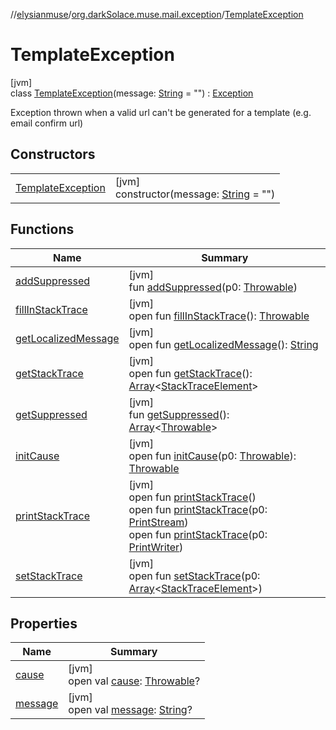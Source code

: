 //[elysianmuse](../../../index.md)/[org.darkSolace.muse.mail.exception](../index.md)/[TemplateException](index.md)

# TemplateException

[jvm]\
class [TemplateException](index.md)(message: [String](https://kotlinlang.org/api/latest/jvm/stdlib/kotlin/-string/index.html) = &quot;&quot;) : [Exception](https://docs.oracle.com/javase/8/docs/api/java/lang/Exception.html)

Exception thrown when a valid url can't be generated for a template (e.g. email confirm url)

## Constructors

| | |
|---|---|
| [TemplateException](-template-exception.md) | [jvm]<br>constructor(message: [String](https://kotlinlang.org/api/latest/jvm/stdlib/kotlin/-string/index.html) = &quot;&quot;) |

## Functions

| Name | Summary |
|---|---|
| [addSuppressed](../../org.darkSolace.muse.security.exception/-e-mail-not-validated-exception/index.md#282858770%2FFunctions%2F-1216412040) | [jvm]<br>fun [addSuppressed](../../org.darkSolace.muse.security.exception/-e-mail-not-validated-exception/index.md#282858770%2FFunctions%2F-1216412040)(p0: [Throwable](https://kotlinlang.org/api/latest/jvm/stdlib/kotlin/-throwable/index.html)) |
| [fillInStackTrace](../../org.darkSolace.muse.security.exception/-e-mail-not-validated-exception/index.md#-1102069925%2FFunctions%2F-1216412040) | [jvm]<br>open fun [fillInStackTrace](../../org.darkSolace.muse.security.exception/-e-mail-not-validated-exception/index.md#-1102069925%2FFunctions%2F-1216412040)(): [Throwable](https://kotlinlang.org/api/latest/jvm/stdlib/kotlin/-throwable/index.html) |
| [getLocalizedMessage](../../org.darkSolace.muse.security.exception/-e-mail-not-validated-exception/index.md#1043865560%2FFunctions%2F-1216412040) | [jvm]<br>open fun [getLocalizedMessage](../../org.darkSolace.muse.security.exception/-e-mail-not-validated-exception/index.md#1043865560%2FFunctions%2F-1216412040)(): [String](https://kotlinlang.org/api/latest/jvm/stdlib/kotlin/-string/index.html) |
| [getStackTrace](../../org.darkSolace.muse.security.exception/-e-mail-not-validated-exception/index.md#2050903719%2FFunctions%2F-1216412040) | [jvm]<br>open fun [getStackTrace](../../org.darkSolace.muse.security.exception/-e-mail-not-validated-exception/index.md#2050903719%2FFunctions%2F-1216412040)(): [Array](https://kotlinlang.org/api/latest/jvm/stdlib/kotlin/-array/index.html)&lt;[StackTraceElement](https://docs.oracle.com/javase/8/docs/api/java/lang/StackTraceElement.html)&gt; |
| [getSuppressed](../../org.darkSolace.muse.security.exception/-e-mail-not-validated-exception/index.md#672492560%2FFunctions%2F-1216412040) | [jvm]<br>fun [getSuppressed](../../org.darkSolace.muse.security.exception/-e-mail-not-validated-exception/index.md#672492560%2FFunctions%2F-1216412040)(): [Array](https://kotlinlang.org/api/latest/jvm/stdlib/kotlin/-array/index.html)&lt;[Throwable](https://kotlinlang.org/api/latest/jvm/stdlib/kotlin/-throwable/index.html)&gt; |
| [initCause](../../org.darkSolace.muse.security.exception/-e-mail-not-validated-exception/index.md#-418225042%2FFunctions%2F-1216412040) | [jvm]<br>open fun [initCause](../../org.darkSolace.muse.security.exception/-e-mail-not-validated-exception/index.md#-418225042%2FFunctions%2F-1216412040)(p0: [Throwable](https://kotlinlang.org/api/latest/jvm/stdlib/kotlin/-throwable/index.html)): [Throwable](https://kotlinlang.org/api/latest/jvm/stdlib/kotlin/-throwable/index.html) |
| [printStackTrace](../../org.darkSolace.muse.security.exception/-e-mail-not-validated-exception/index.md#-1769529168%2FFunctions%2F-1216412040) | [jvm]<br>open fun [printStackTrace](../../org.darkSolace.muse.security.exception/-e-mail-not-validated-exception/index.md#-1769529168%2FFunctions%2F-1216412040)()<br>open fun [printStackTrace](../../org.darkSolace.muse.security.exception/-e-mail-not-validated-exception/index.md#1841853697%2FFunctions%2F-1216412040)(p0: [PrintStream](https://docs.oracle.com/javase/8/docs/api/java/io/PrintStream.html))<br>open fun [printStackTrace](../../org.darkSolace.muse.security.exception/-e-mail-not-validated-exception/index.md#1175535278%2FFunctions%2F-1216412040)(p0: [PrintWriter](https://docs.oracle.com/javase/8/docs/api/java/io/PrintWriter.html)) |
| [setStackTrace](../../org.darkSolace.muse.security.exception/-e-mail-not-validated-exception/index.md#2135801318%2FFunctions%2F-1216412040) | [jvm]<br>open fun [setStackTrace](../../org.darkSolace.muse.security.exception/-e-mail-not-validated-exception/index.md#2135801318%2FFunctions%2F-1216412040)(p0: [Array](https://kotlinlang.org/api/latest/jvm/stdlib/kotlin/-array/index.html)&lt;[StackTraceElement](https://docs.oracle.com/javase/8/docs/api/java/lang/StackTraceElement.html)&gt;) |

## Properties

| Name | Summary |
|---|---|
| [cause](../../org.darkSolace.muse.security.exception/-e-mail-not-validated-exception/index.md#-654012527%2FProperties%2F-1216412040) | [jvm]<br>open val [cause](../../org.darkSolace.muse.security.exception/-e-mail-not-validated-exception/index.md#-654012527%2FProperties%2F-1216412040): [Throwable](https://kotlinlang.org/api/latest/jvm/stdlib/kotlin/-throwable/index.html)? |
| [message](../../org.darkSolace.muse.security.exception/-e-mail-not-validated-exception/index.md#1824300659%2FProperties%2F-1216412040) | [jvm]<br>open val [message](../../org.darkSolace.muse.security.exception/-e-mail-not-validated-exception/index.md#1824300659%2FProperties%2F-1216412040): [String](https://kotlinlang.org/api/latest/jvm/stdlib/kotlin/-string/index.html)? |
